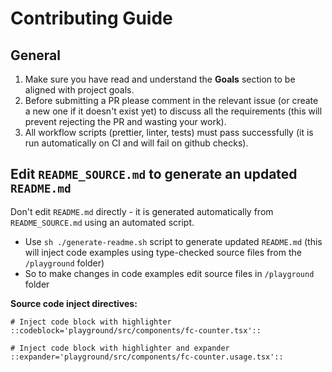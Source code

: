 # Contributing Guide

## General
1. Make sure you have read and understand the **Goals** section to be aligned with project goals.
2. Before submitting a PR please comment in the relevant issue (or create a new one if it doesn't exist yet) to discuss all the requirements (this will prevent rejecting the PR and wasting your work).
3. All workflow scripts (prettier, linter, tests) must pass successfully (it is run automatically on CI and will fail on github checks).

## Edit `README_SOURCE.md` to generate an updated `README.md`
Don't edit `README.md` directly - it is generated automatically from `README_SOURCE.md` using an automated script.
   - Use `sh ./generate-readme.sh` script to generate updated `README.md` (this will inject code examples using type-checked source files from the `/playground` folder)
   - So to make changes in code examples edit source files in `/playground` folder

**Source code inject directives:**
```
# Inject code block with highlighter
::codeblock='playground/src/components/fc-counter.tsx'::

# Inject code block with highlighter and expander
::expander='playground/src/components/fc-counter.usage.tsx'::
```
